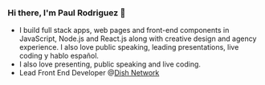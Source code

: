 ### Hi there, I'm Paul Rodriguez 👋

- I build full stack apps, web pages and front-end components in JavaScript, Node.js and React.js along with creative design and agency experience. I also love public speaking, leading presentations, live coding y hablo español.
- I also love presenting, public speaking and live coding.
- Lead Front End Developer @[Dish Network](https://www.dish.com)
